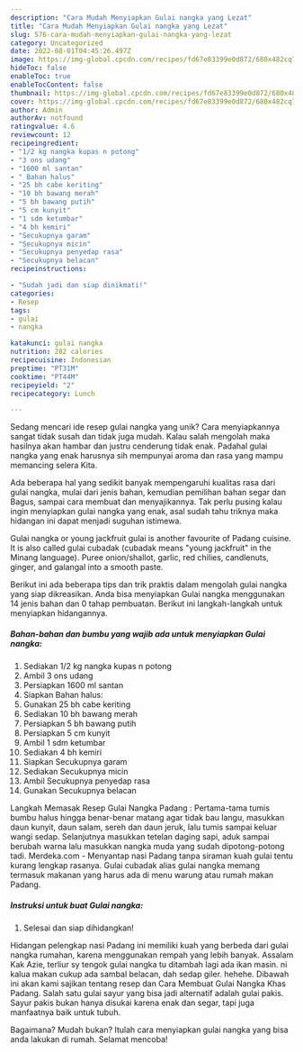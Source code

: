 ```yaml
---
description: "Cara Mudah Menyiapkan Gulai nangka yang Lezat"
title: "Cara Mudah Menyiapkan Gulai nangka yang Lezat"
slug: 576-cara-mudah-menyiapkan-gulai-nangka-yang-lezat
category: Uncategorized
date: 2022-08-01T04:45:26.497Z
image: https://img-global.cpcdn.com/recipes/fd67e83399e0d872/680x482cq70/gulai-nangka-foto-resep-utama.jpg
hideToc: false
enableToc: true
enableTocContent: false
thumbnail: https://img-global.cpcdn.com/recipes/fd67e83399e0d872/680x482cq70/gulai-nangka-foto-resep-utama.jpg
cover: https://img-global.cpcdn.com/recipes/fd67e83399e0d872/680x482cq70/gulai-nangka-foto-resep-utama.jpg
author: Admin
authorAv: notfound
ratingvalue: 4.6
reviewcount: 12
recipeingredient:
- "1/2 kg nangka kupas n potong"
- "3 ons udang"
- "1600 ml santan"
- " Bahan halus"
- "25 bh cabe keriting"
- "10 bh bawang merah"
- "5 bh bawang putih"
- "5 cm kunyit"
- "1 sdm ketumbar"
- "4 bh kemiri"
- "Secukupnya garam"
- "Secukupnya micin"
- "Secukupnya penyedap rasa"
- "Secukupnya belacan"
recipeinstructions:

- "Sudah jadi dan siap dinikmati!"
categories:
- Resep
tags:
- gulai
- nangka

katakunci: gulai nangka 
nutrition: 282 calories
recipecuisine: Indonesian
preptime: "PT31M"
cooktime: "PT44M"
recipeyield: "2"
recipecategory: Lunch

---
```





Sedang mencari ide resep gulai nangka yang unik? Cara menyiapkannya sangat tidak susah dan tidak juga mudah. Kalau salah mengolah maka hasilnya akan hambar dan justru cenderung tidak enak. Padahal gulai nangka yang enak harusnya sih mempunyai aroma dan rasa yang mampu memancing selera Kita.





Ada beberapa hal yang sedikit banyak mempengaruhi kualitas rasa dari gulai nangka, mulai dari jenis bahan, kemudian pemilihan bahan segar dan Bagus, sampai cara membuat dan menyajikannya. Tak perlu pusing kalau ingin menyiapkan gulai nangka yang enak,      asal sudah tahu triknya maka hidangan ini dapat menjadi suguhan istimewa.














Gulai nangka or young jackfruit gulai is another favourite of Padang cuisine. It is also called gulai cubadak (cubadak means &#34;young jackfruit&#34; in the Minang language). Puree onion/shallot, garlic, red chilies, candlenuts, ginger, and galangal into a smooth paste.






Berikut ini ada beberapa tips dan trik praktis dalam mengolah gulai nangka yang siap dikreasikan. Anda bisa menyiapkan Gulai nangka menggunakan 14 jenis bahan dan 0 tahap pembuatan. Berikut ini langkah-langkah untuk menyiapkan hidangannya.

<!--inarticleads1-->

##### Bahan-bahan dan bumbu yang wajib ada untuk menyiapkan Gulai nangka:

1. Sediakan 1/2 kg nangka kupas n potong
1. Ambil 3 ons udang
1. Persiapkan 1600 ml santan
1. Siapkan  Bahan halus:
1. Gunakan 25 bh cabe keriting
1. Sediakan 10 bh bawang merah
1. Persiapkan 5 bh bawang putih
1. Persiapkan 5 cm kunyit
1. Ambil 1 sdm ketumbar
1. Sediakan 4 bh kemiri
1. Siapkan Secukupnya garam
1. Sediakan Secukupnya micin
1. Ambil Secukupnya penyedap rasa
1. Gunakan Secukupnya belacan


Langkah Memasak Resep Gulai Nangka Padang : Pertama-tama tumis bumbu halus hingga benar-benar matang agar tidak bau langu, masukkan daun kunyit, daun salam, sereh dan daun jeruk, lalu tumis sampai keluar wangi sedap. Selanjutnya masukkan tetelan daging sapi, aduk sampai berubah warna lalu masukkan nangka muda yang sudah dipotong-potong tadi. Merdeka.com - Menyantap nasi Padang tanpa siraman kuah gulai tentu kurang lengkap rasanya. Gulai cubadak alias gulai nangka memang termasuk makanan yang harus ada di menu warung atau rumah makan Padang. 

<!--inarticleads2-->

##### Instruksi untuk buat Gulai nangka:


1. Selesai dan siap dihidangkan!

Hidangan pelengkap nasi Padang ini memiliki kuah yang berbeda dari gulai nangka rumahan, karena menggunakan rempah yang lebih banyak. Assalam Kak Azie, terliur sy tengok gulai nangka tu ditambah lagi ada ikan masin. ni kalua makan cukup ada sambal belacan, dah sedap giler. hehehe. Dibawah ini akan kami sajikan tentang resep dan Cara Membuat Gulai Nangka Khas Padang. Salah satu gulai sayur yang bisa jadi alternatif adalah gulai pakis. Sayur pakis bukan hanya disukai karena enak dan segar, tapi juga manfaatnya baik untuk tubuh. 

Bagaimana? Mudah bukan? Itulah cara menyiapkan gulai nangka yang bisa anda lakukan di rumah. Selamat mencoba!
